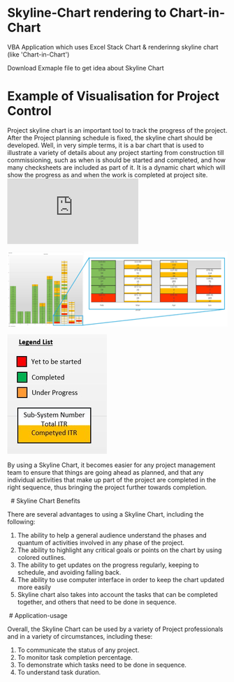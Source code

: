 # Skyline-Chart rendering to Chart-in-Chart
VBA Application which uses Excel Stack Chart &amp; renderinng skyline chart (like 'Chart-in-Chart')

Download Exmaple file to get idea about Skyline Chart

# Example of Visualisation for Project Control

Project skyline chart is an important tool to track the progress of the project. After the Project planning schedule is
fixed, the skyline chart should be developed. Well, in very simple terms, it is a bar chart that is used to illustrate a variety of details about any project starting from construction till commissioning, such as when is should be started and completed, and how many checksheets are included as part of it. It is a dynamic chart which will show the progress as and when the work is completed at project site.
![Project Progress Tracking Excel File](https://github.com/apanasara/skyline-chart/blob/master/Demo/Excel%20Files/Example%201%20-%20Project%20Complition%20Certification%20Tracking.xlsm) 


![Chart-in-Chart](https://github.com/apanasara/skyline-chart/blob/master/Demo/Images/Chart-in-Chart.jpg)

![Legend List](https://github.com/apanasara/skyline-chart/blob/master/Demo/Images/Legend%20List.JPG)

By using a Skyline Chart, it becomes easier for any project management team to ensure that things are going ahead as planned, and that any individual activities that make up part of the project are completed in the right sequence, thus bringing the project further towards completion.

  # Skyline Chart Benefits
 
There are several advantages to using a Skyline Chart, including the following:

1. The ability to help a general audience understand the phases and quantum of
activities involved in any phase of the project.
2. The ability to highlight any critical goals or points on the chart by using colored
outlines.
3. The ability to get updates on the progress regularly, keeping to schedule, and
avoiding falling back.
4. The ability to use computer interface in order to keep the chart updated more
easily
5. Skyline chart also takes into account the tasks that can be completed together, and
others that need to be done in sequence.

 # Application-usage

Overall, the Skyline Chart can be used by a variety of Project professionals and in a variety of circumstances, including
these:

1. To communicate the status of any project.
2. To monitor task completion percentage.
3. To demonstrate which tasks need to be done in sequence.
4. To understand task duration.







